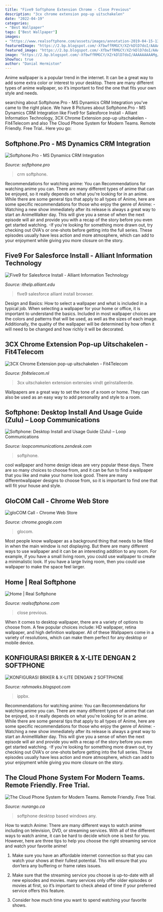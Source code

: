 ```yaml
---
title: "Five9 Softphone Extension Chrome - Close Previous"
description: "3cx chrome extension pop-up uitschakelen"
date: "2022-04-19"
categories:
- "Best Wallpaper"
tags: ["Best Wallpaper"]
images:
- "https://www.realsoftphone.com/assets/images/annotation-2019-04-15-131838-1913x992.png"
featuredImage: "https://2.bp.blogspot.com/-XfbwffRMGCY/XZrkDlD7doI/AAAAAAAAAMg/1xr_64yRcqc-X4SIRIN8-jesSLzBY4QCwCK4BGAYYCw/s1600/Screenshot_25.jpg"
featured_image: "https://2.bp.blogspot.com/-XfbwffRMGCY/XZrkDlD7doI/AAAAAAAAAMg/1xr_64yRcqc-X4SIRIN8-jesSLzBY4QCwCK4BGAYYCw/s1600/Screenshot_25.jpg"
image: "https://2.bp.blogspot.com/-XfbwffRMGCY/XZrkDlD7doI/AAAAAAAAAMg/1xr_64yRcqc-X4SIRIN8-jesSLzBY4QCwCK4BGAYYCw/s1600/Screenshot_25.jpg"
ShowToc: true
author: "Danial Hermiston"
---
```



Anime wallpaper is a popular trend in the internet. It can be a great way to add some extra color or interest to your desktop. There are many different types of anime wallpaper, so it’s important to find the one that fits your own style and needs.

	

		
searching about Softphone.Pro - MS Dynamics CRM Integration you've came to the right place. We have 8 Pictures about Softphone.Pro - MS Dynamics CRM Integration like Five9 for Salesforce Install - Alliant Information Technology, 3CX Chrome Extension pop-up uitschakelen - Fit4Telecom and also The Cloud Phone System for Modern Teams. Remote Friendly. Free Trial.. Here you go:
		
    
## Softphone.Pro - MS Dynamics CRM Integration

<img loading=lazy src="https://softphone.pro/assets/img/en/screenshots/msdynamics/msdynamics_3rdparty_integration.png" onerror="this.onerror=null;this.src='https://tse4.mm.bing.net/th?id=OIP.egzlu5tLyRfrVGh7dOtoUwHaFm&amp;pid=15.1';" alt="Softphone.Pro - MS Dynamics CRM Integration">

_Source: softphone.pro_

>crm softphone. 

	

Recommendations for watching anime: You can
Recommendations for watching anime you can. There are many different types of anime that can be enjoyed, so it really depends on what you're looking for in an anime. While there are some general tips that apply to all types of Anime, here are some specific recommendations for those who enjoy the genre of Anime: 
-Watching a new show immediately after its release is always a great way to start an AnimeWalker day. This will give you a sense of when the next episode will air and provide you with a recap of the story before you even get started watching. 
-If you're looking for something more drawn out, try checking out OVA's or one-shots before getting into the full series. These episodes usually have less action and more atmosphere, which can add to your enjoyment while giving you more closure on the story.

    
## Five9 For Salesforce Install - Alliant Information Technology

<img loading=lazy src="https://ithelp.alliant.edu/uploads/2/2/4/5/2245311/screen-shot-2020-11-02-at-07-23-58_orig.png" onerror="this.onerror=null;this.src='https://tse1.mm.bing.net/th?id=OIP.sDmZYY6NICr9_CTl-tHo2gHaEV&amp;pid=15.1';" alt="Five9 for Salesforce Install - Alliant Information Technology">

_Source: ithelp.alliant.edu_

>five9 salesforce alliant install browser. 

	

Design and Basics: How to select a wallpaper and what is included in a typical job.
When selecting a wallpaper for your home or office, it is important to understand the basics. Included in most wallpaper choices are the colors and patterns that will be used, as well as the sizes of each image. Additionally, the quality of the wallpaper will be determined by how often it will need to be changed and how richly it will be decorated.

    
## 3CX Chrome Extension Pop-up Uitschakelen - Fit4Telecom

<img loading=lazy src="https://www.fit4telecom.nl/wp-content/uploads/2021/02/chrome-extensies-300x141.png" onerror="this.onerror=null;this.src='https://tse4.mm.bing.net/th?id=OIP.KwMXTCUBqtSDvutEmV9kYgAAAA&amp;pid=15.1';" alt="3CX Chrome Extension pop-up uitschakelen - Fit4Telecom">

_Source: fit4telecom.nl_

>3cx uitschakelen extension extensies vindt geïnstalleerde. 

	

Wallpapers are a great way to set the tone of a room or home. They can also be used as an easy way to add personality and style to a room.

    
## Softphone: Desktop Install And Usage Guide (Zulu) – Loop Communications

<img loading=lazy src="https://loopcommunications.zendesk.com/hc/article_attachments/360078109492/mceclip2.png" onerror="this.onerror=null;this.src='https://tse4.mm.bing.net/th?id=OIP.NyW7wXPqTUu92k4cKquEkAAAAA&amp;pid=15.1';" alt="Softphone: Desktop Install and Usage Guide (Zulu) – Loop Communications">

_Source: loopcommunications.zendesk.com_

>softphone. 

	

cool wallpaper and home design ideas are very popular these days. There are so many choices to choose from, and it can be fun to find a wallpaper that you like and make your home look good. There are many differentwallpaper designs to choose from, so it is important to find one that will fit your house and style.

    
## GloCOM Call - Chrome Web Store

<img loading=lazy src="https://lh3.googleusercontent.com/b7eAHNH-6GqrvCw9_td526aHqO14ItZ4PBkV40na_M7lhyX-UQXzFhpU9YruT7TqMDxNaXcoU0sTSZL3i3xibD904g=w128-h128-e365-rj-sc0x00ffffff" onerror="this.onerror=null;this.src='https://tse4.mm.bing.net/th?id=OIP.F0iphUWdRLrhqnkpG-CLNwAAAA&amp;pid=15.1';" alt="gloCOM Call - Chrome Web Store">

_Source: chrome.google.com_

>glocom. 

	

Most people know wallpaper as a background thing that needs to be filled in when the main window is not displaying. But there are many different ways to use wallpaper and it can be an interesting addition to any room. For example, if you have a small living room, you could use wallpaper to create a minimalistic look. If you have a large living room, then you could use wallpaper to make the space feel larger.

    
## Home | Real Softphone

<img loading=lazy src="https://www.realsoftphone.com/assets/images/annotation-2019-04-15-131838-1913x992.png" onerror="this.onerror=null;this.src='https://tse2.mm.bing.net/th?id=OIP.FnDi89Ex_7prWpO4w83fOgHaD1&amp;pid=15.1';" alt="Home | Real Softphone">

_Source: realsoftphone.com_

>close previous. 

	

When it comes to desktop wallpaper, there are a variety of options to choose from. A few popular choices include: HD wallpaper, retina wallpaper, and high definition wallpaper. All of these Wallpapers come in a variety of resolutions, which can make them perfect for any desktop or mobile device. 

    
## KONFIGURASI BRIKER &amp; X-LITE DENGAN 2 SOFTPHONE

<img loading=lazy src="https://2.bp.blogspot.com/-XfbwffRMGCY/XZrkDlD7doI/AAAAAAAAAMg/1xr_64yRcqc-X4SIRIN8-jesSLzBY4QCwCK4BGAYYCw/s1600/Screenshot_25.jpg" onerror="this.onerror=null;this.src='https://tse2.mm.bing.net/th?id=OIP.8pgMjklVBUuaWaiIkCi97QHaEK&amp;pid=15.1';" alt="KONFIGURASI BRIKER &amp; X-LITE DENGAN 2 SOFTPHONE">

_Source: rahmaeks.blogspot.com_

>ippbx. 

	

Recommendations for watching anime: You can
Recommendations for watching anime you can. There are many different types of anime that can be enjoyed, so it really depends on what you're looking for in an anime. While there are some general tips that apply to all types of Anime, here are some specific recommendations for those who enjoy the genre of Anime: 
-Watching a new show immediately after its release is always a great way to start an AnimeWalker day. This will give you a sense of when the next episode will air and provide you with a recap of the story before you even get started watching. 
-If you're looking for something more drawn out, try checking out OVA's or one-shots before getting into the full series. These episodes usually have less action and more atmosphere, which can add to your enjoyment while giving you more closure on the story.

    
## The Cloud Phone System For Modern Teams. Remote Friendly. Free Trial.

<img loading=lazy src="https://www.nurango.ca/wp-content/uploads/nurango-softphone-desktop.png" onerror="this.onerror=null;this.src='https://tse2.mm.bing.net/th?id=OIP.Py_JMfY-w0xx4N7TYZstmgHaEe&amp;pid=15.1';" alt="The Cloud Phone System for Modern Teams. Remote Friendly. Free Trial.">

_Source: nurango.ca_

>softphone desktop based windows any. 

	

How to watch Anime: There are many different ways to watch anime including on television, DVD, or streaming services.
With all of the different ways to watch anime, it can be hard to decide which one is best for you. However, here are three tips to help you choose the right streaming service and watch your favorite anime!
1. Make sure you have an affordable internet connection so that you can watch your shows at their fullest potential. This will ensure that you don’tera any buffering or frame rates issues.

2. Make sure that the streaming service you choose is up-to-date with all new episodes and movies. many services only offer older episodes or movies at first, so it’s important to check ahead of time if your preferred service offers this feature.

3. Consider how much time you want to spend watching your favorite shows.


